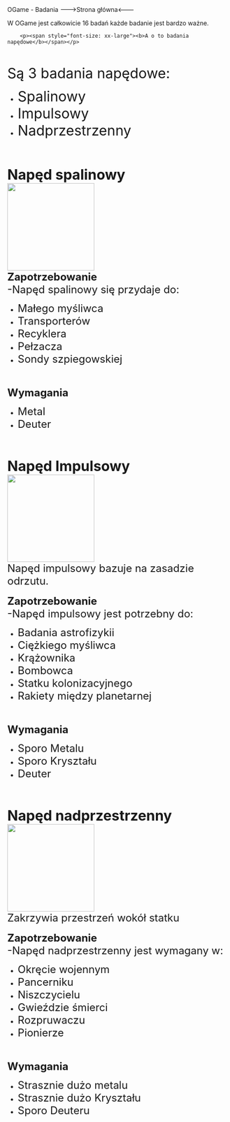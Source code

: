 <title>OGame-Wikipedia Błażeja-badania-Napędów</title> OGame - Badania
--->Strona główna<---

W OGame jest całkowicie 16 badań każde badanie jest bardzo ważne.

        <p><span style="font-size: xx-large"><b>A o to badania napędowe</b></span></p> 
<br>
<p><span style="font-size: xx-large">Są 3 badania napędowe:</span>
    <ul>
        <li><span style="font-size: xx-large">Spalinowy</span></li>
        <li><span style="font-size: xx-large">Impulsowy</span></li>
        <li><span style="font-size: xx-large">Nadprzestrzenny</span></li>
    </ul>
</p>
<br>
<br>
<p>
    <span style="font-size: xx-large"><b>Napęd spalinowy</b></span>
<br>
<img src="file:///D:/BŁAŻEJ/Visual%20Studio%20code%20-%20Programowanie/OGame%20wikipedia%20Błażeja/OGame-Wikipedia%20Błażeja-Badania/Spalinowy.webp" width="199" height="200">
<br>
    <span style="font-size: x-large"><b>Zapotrzebowanie</b></span>
<br>
    <span style="font-size: x-large">-Napęd spalinowy się przydaje do:</span>
    <ul>
        <li><span style="font-size: x-large">Małego myśliwca</span></li>
        <li><span style="font-size: x-large">Transporterów</span></li>
        <li><span style="font-size: x-large">Recyklera</span></li>
        <li><span style="font-size: x-large">Pełzacza</span></li>
        <li><span style="font-size: x-large">Sondy szpiegowskiej</span></li>
    </ul>
<br>
<br>
    <span style="font-size: x-large"><b>Wymagania</b></span>
<br>
    <ul>
        <li><span style="font-size: x-large">Metal</span></li>
        <li><span style="font-size: x-large">Deuter</span></li>
    </ul>
    </p>
<br>
<br>
    <p><span style="font-size: xx-large"><b>Napęd Impulsowy</b></span>
<br>
<img src="file:///D:/BŁAŻEJ/Visual%20Studio%20code%20-%20Programowanie/OGame%20wikipedia%20Błażeja/OGame-Wikipedia%20Błażeja-Badania/Impulsowy.webp" width="199" height="200">
<br>
    <span style="font-size: x-large">Napęd impulsowy bazuje na zasadzie odrzutu.</span> 
<br>
<br>
    <span style="font-size: x-large"><b>Zapotrzebowanie</b></span>
<br>
    <span style="font-size: x-large">-Napęd impulsowy jest potrzebny do:</span>
    <ul>
        <li> <span style="font-size: x-large">Badania astrofizykii</span></li>
        <li> <span style="font-size: x-large">Ciężkiego myśliwca</span></li>
        <li> <span style="font-size: x-large">Krążownika</span></li>
        <li> <span style="font-size: x-large">Bombowca</span></li>
        <li> <span style="font-size: x-large">Statku kolonizacyjnego</span></li>
        <li> <span style="font-size: x-large">Rakiety między planetarnej</span></li>
    </ul>
<br>
<br>
    <span style="font-size: x-large"><b>Wymagania</b></span>
<br>
    <ul>
        <li><span style="font-size: x-large">Sporo Metalu</span></li>
        <li><span style="font-size: x-large">Sporo Kryształu</span></li>
        <li><span style="font-size: x-large">Deuter</span></li>
    </ul>
    </p>
<br>
<br>
    <p><span style="font-size: xx-large"><b>Napęd nadprzestrzenny</b></span>
<br>
<img src="file:///D:/BŁAŻEJ/Visual%20Studio%20code%20-%20Programowanie/OGame%20wikipedia%20Błażeja/OGame-Wikipedia%20Błażeja-Badania/Nadprzestrzenny.webp" width="199" height="200">
<br>
    <span style="font-size: x-large">Zakrzywia przestrzeń wokół statku</span>
<br>
<br>
    <span style="font-size: x-large"><b>Zapotrzebowanie</b></span>
<br>
    <span style="font-size: x-large">-Napęd nadprzestrzenny jest wymagany w:</span>
    <ul>
        <li><span style="font-size: x-large">Okręcie wojennym</span></li>
        <li><span style="font-size: x-large">Pancerniku</span></li>
        <li><span style="font-size: x-large">Niszczycielu</span></li>
        <li><span style="font-size: x-large">Gwieździe śmierci</span></li>
        <li><span style="font-size: x-large">Rozpruwaczu</span></li>
        <li><span style="font-size: x-large">Pionierze</span></li>
    </ul>
<br>
<br>
    <span style="font-size: x-large"><b>Wymagania</b></span>
<br>
    <ul>
        <li><span style="font-size: x-large">Strasznie dużo metalu</span></li>
        <li><span style="font-size: x-large">Strasznie dużo Kryształu</span></li>
        <li><span style="font-size: x-large">Sporo Deuteru</span></li>
    </ul>
    
</p>
